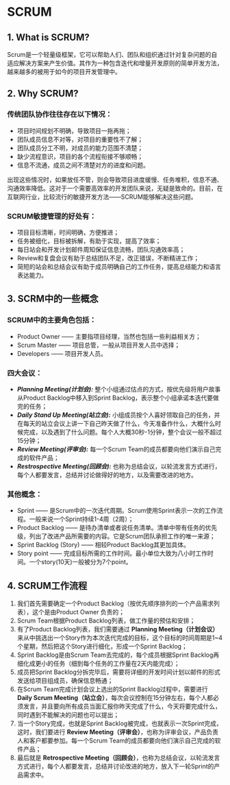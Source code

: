 # SCRUM
## 1. What is SCRUM?
  Scrum是一个轻量级框架，它可以帮助人们、团队和组织通过针对复杂问题的自适应解决方案来产生价值。其作为一种包含迭代和增量开发原则的简单开发方法，越来越多的被用于如今的项目开发管理中。
## 2. Why SCRUM?
### 传统团队协作往往存在以下情况：
* 项目时间规划不明确，导致项目一拖再拖；
* 团队成员信息不对等，对项目的重要性不了解；
* 团队成员分工不明，对成员的能力范围不清楚；
* 缺少流程意识，项目的各个流程衔接不够顺畅；
* 信息不流通，成员之间不清楚对方的进度和问题。

出现这些情况时，如果放任不管，则会导致项目进度缓慢、任务堆积，信息不通、沟通效率降低。这对于一个需要高效率的开发团队来说，无疑是致命的。目前，在互联网行业，比较流行的敏捷开发方法——SCRUM能够解决这些问题。

### SCRUM敏捷管理的好处有：
* 项目目标清晰，时间明确，方便推进；
* 任务被细化，目标被拆解，有助于实现，提高了效率；
* 每日站会和开发计划邮件周知保证信息流畅，团队沟通效率高；
* Review和复盘会议有助于总结团队不足，改正错误，不断精进工作；
* 简短的站会和总结会议有助于成员明确自己的工作任务，提高总结能力和语言表达能力。

## 3. SCRM中的一些概念
### SCRUM中的主要角色包括：
* Product Owner —— 主要指项目经理，当然也包括一些利益相关方；
* Scrum Master —— 项目总管，一般从项目开发人员中选择；
* Developers —— 项目开发人员。

### 四大会议：
* ***Planning Meeting(计划会):*** 整个小组通过估点的方式，按优先级将用户故事从Product Backlog中移入到Sprint Backlog，表示整个小组承诺本迭代要做完的任务；
* ***Daily Stand Up Meeting(站立会):*** 小组成员按个人喜好领取自己的任务，并在每天的站立会议上讲一下自己昨天做了什么，今天准备作什么，大概什么时候完成，以及遇到了什么问题。每个人大概30秒-1分钟，整个会议一般不超过15分钟；
* ***Review Meeting(评审会):*** 每一个Scrum Team的成员都要向他们演示自己完成的软件产品；
* ***Restrospective Meeting(回顾会):*** 也称为总结会议，以轮流发言方式进行，每个人都要发言，总结并讨论做得好的地方，以及需要改进的地方。

### 其他概念：
* Sprint —— 是Scrum中的一次迭代周期。Scrum使用Sprint表示一次的工作流程。一般来说一个Sprint持续1-4周（2周）；
* Product Backlog —— 是待办清单或者说任务清单。清单中带有任务的优先级，列出了改进产品所需要的内容。它是Scrum团队承担工作的唯一来源；
* Sprint Backlog (Story) —— 相较Product Backlog其更加具体。
* Story point —— 完成目标所需的工作时间。最小单位大致为八小时工作时间。一个story(10天)一般被分为7个point。

## 4. SCRUM工作流程
1. 我们首先需要确定一个Product Backlog（按优先顺序排列的一个产品需求列表），这个是由Product Owner 负责的；
2. Scrum Team根据Product Backlog列表，做工作量的预估和安排；
3. 有了Product Backlog列表，我们需要通过 **Planning Meeting（计划会议）** 来从中挑选出一个Story作为本次迭代完成的目标，这个目标的时间周期是1~4个星期，然后把这个Story进行细化，形成一个Sprint Backlog；
4. Sprint Backlog是由Scrum Team去完成的，每个成员根据Sprint Backlog再细化成更小的任务（细到每个任务的工作量在2天内能完成）；
5. 成员把Sprint Backlog分拆完毕后，需要将详细的开发时间计划以邮件的形式发送给项目组成员，确保信息畅通；
6. 在Scrum Team完成计划会议上选出的Sprint Backlog过程中，需要进行 **Daily Scrum Meeting（站立会）**，每次会议控制在15分钟左右，每个人都必须发言，并且要向所有成员当面汇报你昨天完成了什么，今天将要完成什么，同时遇到不能解决的问题也可以提出；
7. 当一个Story完成，也就是Sprint Backlog被完成，也就表示一次Sprint完成，这时，我们要进行 **Review Meeting（评审会）**，也称为评审会议，产品负责人和客户都要参加。每一个Scrum Team的成员都要向他们演示自己完成的软件产品；
8. 最后就是 **Retrospective Meeting（回顾会）**，也称为总结会议，以轮流发言方式进行，每个人都要发言，总结并讨论改进的地方，放入下一轮Sprint的产品需求中。
